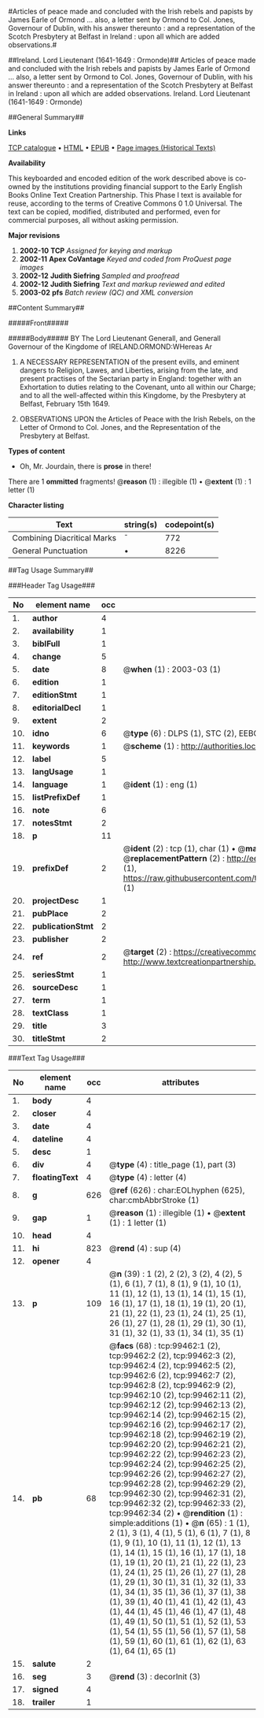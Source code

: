 #Articles of peace made and concluded with the Irish rebels and papists by James Earle of Ormond ... also, a letter sent by Ormond to Col. Jones, Governour of Dublin, with his answer thereunto : and a representation of the Scotch Presbytery at Belfast in Ireland : upon all which are added observations.#

##Ireland. Lord Lieutenant (1641-1649 : Ormonde)##
Articles of peace made and concluded with the Irish rebels and papists by James Earle of Ormond ... also, a letter sent by Ormond to Col. Jones, Governour of Dublin, with his answer thereunto : and a representation of the Scotch Presbytery at Belfast in Ireland : upon all which are added observations.
Ireland. Lord Lieutenant (1641-1649 : Ormonde)

##General Summary##

**Links**

[TCP catalogue](http://www.ota.ox.ac.uk/tcp/)  • 
[HTML](http://tei.it.ox.ac.uk/tcp/Texts-HTML/free/A25/A25942.html)  • 
[EPUB](http://tei.it.ox.ac.uk/tcp/Texts-EPUB/free/A25/A25942.epub) • 
[Page images (Historical Texts)](https://data.historicaltexts.jisc.ac.uk/view?pubId=eebo-13413826e&pageId=eebo-13413826e-99462-1)

**Availability**

This keyboarded and encoded edition of the
	       work described above is co-owned by the institutions
	       providing financial support to the Early English Books
	       Online Text Creation Partnership. This Phase I text is
	       available for reuse, according to the terms of Creative
	       Commons 0 1.0 Universal. The text can be copied,
	       modified, distributed and performed, even for
	       commercial purposes, all without asking permission.

**Major revisions**

1. __2002-10__ __TCP__ *Assigned for keying and markup*
1. __2002-11__ __Apex CoVantage__ *Keyed and coded from ProQuest page images*
1. __2002-12__ __Judith Siefring__ *Sampled and proofread*
1. __2002-12__ __Judith Siefring__ *Text and markup reviewed and edited*
1. __2003-02__ __pfs__ *Batch review (QC) and XML conversion*

##Content Summary##

#####Front#####

#####Body#####
BY The Lord Lieutenant Generall, and Generall Governour of the Kingdome of IRELAND.ORMOND:WHereas Ar
1. A NECESSARY REPRESENTATION of the present evills, and eminent dangers to Religion, Lawes, and Liberties, arising from the late, and present practises of the Sectarian party in England: together with an Exhortation to duties relating to the Covenant, unto all within our Charge; and to all the well-affected within this Kingdome, by the Presbytery at Belfast, February 15th 1649.

1. OBSERVATIONS UPON the Articles of Peace with the Irish Rebels, on the Letter of Ormond to Col. Jones, and the Representation of the Presbytery at Belfast.

**Types of content**

  * Oh, Mr. Jourdain, there is **prose** in there!

There are 1 **ommitted** fragments! 
 @__reason__ (1) : illegible (1)  •  @__extent__ (1) : 1 letter (1)

**Character listing**


|Text|string(s)|codepoint(s)|
|---|---|---|
|Combining             Diacritical Marks|̄|772|
|General Punctuation|•|8226|

##Tag Usage Summary##

###Header Tag Usage###

|No|element name|occ|attributes|
|---|---|---|---|
|1.|__author__|4||
|2.|__availability__|1||
|3.|__biblFull__|1||
|4.|__change__|5||
|5.|__date__|8| @__when__ (1) : 2003-03 (1)|
|6.|__edition__|1||
|7.|__editionStmt__|1||
|8.|__editorialDecl__|1||
|9.|__extent__|2||
|10.|__idno__|6| @__type__ (6) : DLPS (1), STC (2), EEBO-CITATION (1), OCLC (1), VID (1)|
|11.|__keywords__|1| @__scheme__ (1) : http://authorities.loc.gov/ (1)|
|12.|__label__|5||
|13.|__langUsage__|1||
|14.|__language__|1| @__ident__ (1) : eng (1)|
|15.|__listPrefixDef__|1||
|16.|__note__|6||
|17.|__notesStmt__|2||
|18.|__p__|11||
|19.|__prefixDef__|2| @__ident__ (2) : tcp (1), char (1)  •  @__matchPattern__ (2) : ([0-9\-]+):([0-9IVX]+) (1), (.+) (1)  •  @__replacementPattern__ (2) : http://eebo.chadwyck.com/downloadtiff?vid=$1&page=$2 (1), https://raw.githubusercontent.com/textcreationpartnership/Texts/master/tcpchars.xml#$1 (1)|
|20.|__projectDesc__|1||
|21.|__pubPlace__|2||
|22.|__publicationStmt__|2||
|23.|__publisher__|2||
|24.|__ref__|2| @__target__ (2) : https://creativecommons.org/publicdomain/zero/1.0/ (1), http://www.textcreationpartnership.org/docs/. (1)|
|25.|__seriesStmt__|1||
|26.|__sourceDesc__|1||
|27.|__term__|1||
|28.|__textClass__|1||
|29.|__title__|3||
|30.|__titleStmt__|2||


###Text Tag Usage###

|No|element name|occ|attributes|
|---|---|---|---|
|1.|__body__|4||
|2.|__closer__|4||
|3.|__date__|4||
|4.|__dateline__|4||
|5.|__desc__|1||
|6.|__div__|4| @__type__ (4) : title_page (1), part (3)|
|7.|__floatingText__|4| @__type__ (4) : letter (4)|
|8.|__g__|626| @__ref__ (626) : char:EOLhyphen (625), char:cmbAbbrStroke (1)|
|9.|__gap__|1| @__reason__ (1) : illegible (1)  •  @__extent__ (1) : 1 letter (1)|
|10.|__head__|4||
|11.|__hi__|823| @__rend__ (4) : sup (4)|
|12.|__opener__|4||
|13.|__p__|109| @__n__ (39) : 1 (2), 2 (2), 3 (2), 4 (2), 5 (1), 6 (1), 7 (1), 8 (1), 9 (1), 10 (1), 11 (1), 12 (1), 13 (1), 14 (1), 15 (1), 16 (1), 17 (1), 18 (1), 19 (1), 20 (1), 21 (1), 22 (1), 23 (1), 24 (1), 25 (1), 26 (1), 27 (1), 28 (1), 29 (1), 30 (1), 31 (1), 32 (1), 33 (1), 34 (1), 35 (1)|
|14.|__pb__|68| @__facs__ (68) : tcp:99462:1 (2), tcp:99462:2 (2), tcp:99462:3 (2), tcp:99462:4 (2), tcp:99462:5 (2), tcp:99462:6 (2), tcp:99462:7 (2), tcp:99462:8 (2), tcp:99462:9 (2), tcp:99462:10 (2), tcp:99462:11 (2), tcp:99462:12 (2), tcp:99462:13 (2), tcp:99462:14 (2), tcp:99462:15 (2), tcp:99462:16 (2), tcp:99462:17 (2), tcp:99462:18 (2), tcp:99462:19 (2), tcp:99462:20 (2), tcp:99462:21 (2), tcp:99462:22 (2), tcp:99462:23 (2), tcp:99462:24 (2), tcp:99462:25 (2), tcp:99462:26 (2), tcp:99462:27 (2), tcp:99462:28 (2), tcp:99462:29 (2), tcp:99462:30 (2), tcp:99462:31 (2), tcp:99462:32 (2), tcp:99462:33 (2), tcp:99462:34 (2)  •  @__rendition__ (1) : simple:additions (1)  •  @__n__ (65) : 1 (1), 2 (1), 3 (1), 4 (1), 5 (1), 6 (1), 7 (1), 8 (1), 9 (1), 10 (1), 11 (1), 12 (1), 13 (1), 14 (1), 15 (1), 16 (1), 17 (1), 18 (1), 19 (1), 20 (1), 21 (1), 22 (1), 23 (1), 24 (1), 25 (1), 26 (1), 27 (1), 28 (1), 29 (1), 30 (1), 31 (1), 32 (1), 33 (1), 34 (1), 35 (1), 36 (1), 37 (1), 38 (1), 39 (1), 40 (1), 41 (1), 42 (1), 43 (1), 44 (1), 45 (1), 46 (1), 47 (1), 48 (1), 49 (1), 50 (1), 51 (1), 52 (1), 53 (1), 54 (1), 55 (1), 56 (1), 57 (1), 58 (1), 59 (1), 60 (1), 61 (1), 62 (1), 63 (1), 64 (1), 65 (1)|
|15.|__salute__|2||
|16.|__seg__|3| @__rend__ (3) : decorInit (3)|
|17.|__signed__|4||
|18.|__trailer__|1||

